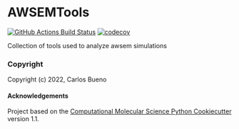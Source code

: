 AWSEMTools
==============================
[//]: # (Badges)
[![GitHub Actions Build Status](https://github.com/REPLACE_WITH_OWNER_ACCOUNT/awsemtools/workflows/CI/badge.svg)](https://github.com/REPLACE_WITH_OWNER_ACCOUNT/awsemtools/actions?query=workflow%3ACI)
[![codecov](https://codecov.io/gh/REPLACE_WITH_OWNER_ACCOUNT/AWSEMTools/branch/main/graph/badge.svg)](https://codecov.io/gh/REPLACE_WITH_OWNER_ACCOUNT/AWSEMTools/branch/main)


Collection of tools used to analyze awsem simulations

### Copyright

Copyright (c) 2022, Carlos Bueno


#### Acknowledgements
 
Project based on the 
[Computational Molecular Science Python Cookiecutter](https://github.com/molssi/cookiecutter-cms) version 1.1.
